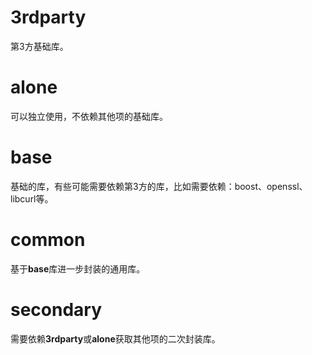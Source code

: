 # 3rdparty

第3方基础库。

# alone

可以独立使用，不依赖其他项的基础库。

# base

基础的库，有些可能需要依赖第3方的库，比如需要依赖：boost、openssl、libcurl等。

# common

基于**base**库进一步封装的通用库。

# secondary

需要依赖**3rdparty**或**alone**获取其他项的二次封装库。